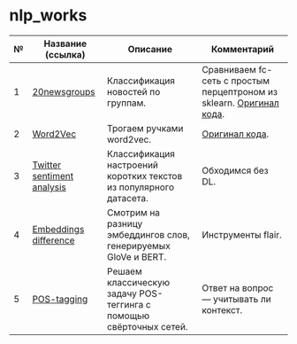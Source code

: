 # nlp_works

|№|Название (ссылка)|Описание|Комментарий|
|-|-|-|-|
|1|[20newsgroups](https://github.com/khav-i/nlp_works/blob/master/20newsgroups/README.md)|Классификация новостей по группам.|Сравниваем fc-сеть с простым перцептроном из sklearn. [Оригинал кода](https://github.com/sic-rus-ai/stepik-dl-nlp/blob/master/task1_20newsgroups.ipynb).|
|2|[Word2Vec](https://github.com/khav-i/nlp_works/blob/master/Word2Vec/README.md)|Трогаем ручками word2vec.|[Оригинал кода](https://github.com/sic-rus-ai/stepik-dl-nlp/blob/master/task2_word_embeddings.ipynb).|
|3|[Twitter sentiment analysis](https://github.com/khav-i/nlp_works/blob/master/Twitter%20sentiment%20analysis/README.md)|Классификация настроений коротких текстов из популярного датасета.|Обходимся без DL.|
|4|[Embeddings difference](https://github.com/khav-i/nlp_works/blob/master/Embeddings%20difference/README.md)|Смотрим на разницу эмбеддингов слов, генерируемых GloVe и BERT.|Инструменты flair.|
|5|[POS-tagging]()|Решаем классическую задачу POS-теггинга с помощью свёрточных сетей.|Ответ на вопрос — учитывать ли контекст.|
